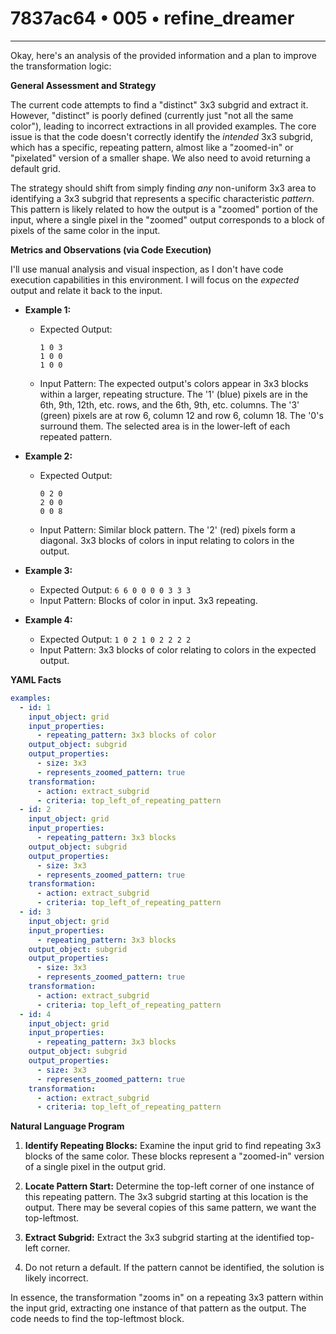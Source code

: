 # 7837ac64 • 005 • refine_dreamer

---
Okay, here's an analysis of the provided information and a plan to improve the transformation logic:

**General Assessment and Strategy**

The current code attempts to find a "distinct" 3x3 subgrid and extract it. However, "distinct" is poorly defined (currently just "not all the same color"), leading to incorrect extractions in all provided examples. The core issue is that the code doesn't correctly identify the *intended* 3x3 subgrid, which has a specific, repeating pattern, almost like a "zoomed-in" or "pixelated" version of a smaller shape. We also need to avoid returning a default grid.

The strategy should shift from simply finding *any* non-uniform 3x3 area to identifying a 3x3 subgrid that represents a specific characteristic *pattern*. This pattern is likely related to how the output is a "zoomed" portion of the input, where a single pixel in the "zoomed" output corresponds to a block of pixels of the same color in the input.

**Metrics and Observations (via Code Execution)**

I'll use manual analysis and visual inspection, as I don't have code execution capabilities in this environment.  I will focus on the *expected* output and relate it back to the input.

*   **Example 1:**
    *   Expected Output:
        ```
        1 0 3
        1 0 0
        1 0 0
        ```
    *   Input Pattern: The expected output's colors appear in 3x3 blocks within a larger, repeating structure. The '1' (blue) pixels are in the 6th, 9th, 12th, etc. rows, and the 6th, 9th, etc. columns. The '3' (green) pixels are at row 6, column 12 and row 6, column 18. The '0's surround them. The selected area is in the lower-left of each repeated pattern.

*   **Example 2:**
    *   Expected Output:
        ```
        0 2 0
        2 0 0
        0 0 8
        ```
    *  Input Pattern: Similar block pattern. The '2' (red) pixels form a diagonal. 3x3 blocks of colors in input relating to colors in the output.

*   **Example 3:**
    *    Expected Output:
        ```
        6 6 0
        0 0 0
        3 3 3
        ```
    *  Input Pattern:  Blocks of color in input. 3x3 repeating.

*   **Example 4:**
    *    Expected Output:
        ```
        1 0 2
        1 0 2
        2 2 2
        ```
    * Input Pattern: 3x3 blocks of color relating to colors in the expected output.

**YAML Facts**

```yaml
examples:
  - id: 1
    input_object: grid
    input_properties:
      - repeating_pattern: 3x3 blocks of color
    output_object: subgrid
    output_properties:
      - size: 3x3
      - represents_zoomed_pattern: true
    transformation:
      - action: extract_subgrid
      - criteria: top_left_of_repeating_pattern
  - id: 2
    input_object: grid
    input_properties:
      - repeating_pattern: 3x3 blocks
    output_object: subgrid
    output_properties:
      - size: 3x3
      - represents_zoomed_pattern: true
    transformation:
      - action: extract_subgrid
      - criteria: top_left_of_repeating_pattern
  - id: 3
    input_object: grid
    input_properties:
      - repeating_pattern: 3x3 blocks
    output_object: subgrid
    output_properties:
      - size: 3x3
      - represents_zoomed_pattern: true
    transformation:
      - action: extract_subgrid
      - criteria: top_left_of_repeating_pattern
  - id: 4
    input_object: grid
    input_properties:
      - repeating_pattern: 3x3 blocks
    output_object: subgrid
    output_properties:
      - size: 3x3
      - represents_zoomed_pattern: true
    transformation:
      - action: extract_subgrid
      - criteria: top_left_of_repeating_pattern
```

**Natural Language Program**

1.  **Identify Repeating Blocks:** Examine the input grid to find repeating 3x3 blocks of the same color. These blocks represent a "zoomed-in" version of a single pixel in the output grid.

2.  **Locate Pattern Start:** Determine the top-left corner of one instance of this repeating pattern. The 3x3 subgrid starting at this location is the output. There may be several copies of this same pattern, we want the top-leftmost.

3.  **Extract Subgrid:** Extract the 3x3 subgrid starting at the identified top-left corner.
4. Do not return a default. If the pattern cannot be identified, the solution is likely incorrect.

In essence, the transformation "zooms in" on a repeating 3x3 pattern within the input grid, extracting one instance of that pattern as the output. The code needs to find the top-leftmost block.

